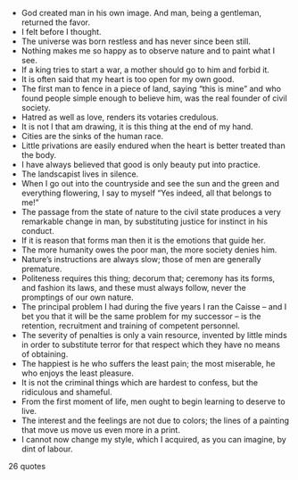  - God created man in his own image. And man, being a gentleman, returned the favor.
 - I felt before I thought.
 - The universe was born restless and has never since been still.
 - Nothing makes me so happy as to observe nature and to paint what I see.
 - If a king tries to start a war, a mother should go to him and forbid it.
 - It is often said that my heart is too open for my own good.
 - The first man to fence in a piece of land, saying “this is mine” and who found people simple enough to believe him, was the real founder of civil society.
 - Hatred as well as love, renders its votaries credulous.
 - It is not I that am drawing, it is this thing at the end of my hand.
 - Cities are the sinks of the human race.
 - Little privations are easily endured when the heart is better treated than the body.
 - I have always believed that good is only beauty put into practice.
 - The landscapist lives in silence.
 - When I go out into the countryside and see the sun and the green and everything flowering, I say to myself “Yes indeed, all that belongs to me!”
 - The passage from the state of nature to the civil state produces a very remarkable change in man, by substituting justice for instinct in his conduct.
 - If it is reason that forms man then it is the emotions that guide her.
 - The more humanity owes the poor man, the more society denies him.
 - Nature’s instructions are always slow; those of men are generally premature.
 - Politeness requires this thing; decorum that; ceremony has its forms, and fashion its laws, and these must always follow, never the promptings of our own nature.
 - The principal problem I had during the five years I ran the Caisse – and I bet you that it will be the same problem for my successor – is the retention, recruitment and training of competent personnel.
 - The severity of penalties is only a vain resource, invented by little minds in order to substitute terror for that respect which they have no means of obtaining.
 - The happiest is he who suffers the least pain; the most miserable, he who enjoys the least pleasure.
 - It is not the criminal things which are hardest to confess, but the ridiculous and shameful.
 - From the first moment of life, men ought to begin learning to deserve to live.
 - The interest and the feelings are not due to colors; the lines of a painting that move us move us even more in a print.
 - I cannot now change my style, which I acquired, as you can imagine, by dint of labour.

26 quotes